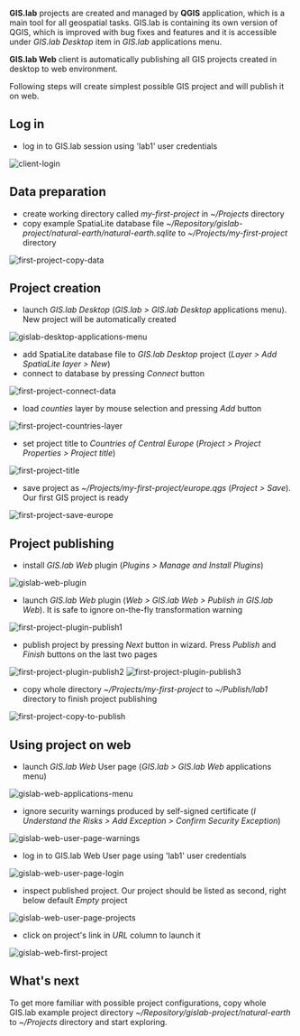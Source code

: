 __GIS.lab__ projects are created and managed by __QGIS__ application, which is a main tool for all geospatial tasks. GIS.lab is containing its own version of QGIS, which is improved with bug fixes and features and it is accessible under _GIS.lab Desktop_ item in _GIS.lab_ applications menu.

__GIS.lab Web__ client is automatically publishing all GIS projects created in desktop to web environment.

Following steps will create simplest possible GIS project and will publish it on web.

## Log in
* log in to GIS.lab session using 'lab1' user credentials

![client-login](images/quick-start/gis-project/client-login.png)  


## Data preparation
* create working directory called _my-first-project_ in _~/Projects_ directory
* copy example SpatiaLite database file _~/Repository/gislab-project/natural-earth/natural-earth.sqlite_ to _~/Projects/my-first-project_ directory

![first-project-copy-data](images/quick-start/gis-project/first-project-copy-data.png)


## Project creation
* launch _GIS.lab Desktop_ (_GIS.lab > GIS.lab Desktop_ applications menu). New project will be automatically created

![gislab-desktop-applications-menu](images/quick-start/gis-project/gislab-desktop-applications-menu.png)


* add SpatiaLite database file to _GIS.lab Desktop_ project (_Layer > Add SpatiaLite layer > New_)
* connect to database by pressing _Connect_ button

![first-project-connect-data](images/quick-start/gis-project/first-project-connect-data.png)


* load _counties_ layer by mouse selection and pressing _Add_ button

![first-project-countries-layer](images/quick-start/gis-project/first-project-countries-layer.png)


* set project title to _Countries of Central Europe_ (_Project > Project Properties > Project title_)

![first-project-title](images/quick-start/gis-project/first-project-title.png)


* save project as _~/Projects/my-first-project/europe.qgs_ (_Project > Save_). Our first GIS project is ready

![first-project-save-europe](images/quick-start/gis-project/first-project-save-europe.png)


## Project publishing
* install _GIS.lab Web_ plugin (_Plugins > Manage and Install Plugins_)

![gislab-web-plugin](images/quick-start/gis-project/gislab-web-plugin.png)


* launch _GIS.lab Web_ plugin (_Web > GIS.lab Web > Publish in GIS.lab Web_). It is safe to ignore on-the-fly transformation warning

![first-project-plugin-publish1](images/quick-start/gis-project/first-project-plugin-publish1.png)


* publish project by pressing _Next_ button in wizard. Press _Publish_ and _Finish_ buttons on the last two pages

![first-project-plugin-publish2](images/quick-start/gis-project/first-project-plugin-publish2.png)
![first-project-plugin-publish3](images/quick-start/gis-project/first-project-plugin-publish3.png)


* copy whole directory _~/Projects/my-first-project_ to _~/Publish/lab1_ directory to finish project publishing

![first-project-copy-to-publish](images/quick-start/gis-project/first-project-copy-to-publish.png)


## Using project on web
* launch _GIS.lab Web_ User page (_GIS.lab > GIS.lab Web_ applications menu)

![gislab-web-applications-menu](images/quick-start/gis-project/gislab-web-applications-menu.png)


* ignore security warnings produced by self-signed certificate (_I Understand the Risks > Add Exception > Confirm Security Exception_)

![gislab-web-user-page-warnings](images/quick-start/gis-project/gislab-web-user-page-warnings.png)


* log in to GIS.lab Web User page using 'lab1' user credentials

![gislab-web-user-page-login](images/quick-start/gis-project/gislab-web-user-page-login.png)


* inspect published project. Our project should be listed as second, right below default _Empty_ project

![gislab-web-user-page-projects](images/quick-start/gis-project/gislab-web-user-page-projects.png)


* click on project's link in _URL_ column to launch it

![gislab-web-first-project](images/quick-start/gis-project/gislab-web-first-project.png)


## What's next
To get more familiar with possible project configurations, copy whole GIS.lab example project directory _~/Repository/gislab-project/natural-earth_ to _~/Projects_ directory and start exploring.

